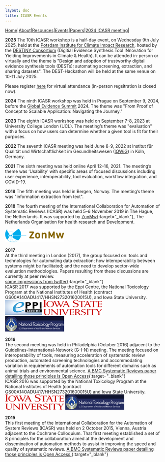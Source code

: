 ```yaml
---
layout: doc
title: ICASR Events
---
```

[Home](index.md)|[About](about.md)|[Resources](resources.md)|[Events](events.md)|[Papers](papers.md)|[2024 ICASR meeting](2024_meeting.md)|   

**2025**
The 10th ICASR workshop is a half-day event, on Wednesday 9th July 2025, held at the [Potsdam Institute for Climate Impact Research](https://www.pik-potsdam.de/en/home), hosted by the [DESTINY Consortium](https://destiny-evidence.github.io/website/) (Digitial Evidence Synthesis Tool INnovation for Yielding Improvements in Climate & Health). It can be attended in-person or virtually and the theme is "Design and adoption of trustworthy digital evidence synthesis tools (DESTs): automating screening, extraction, and sharing datasets". The DEST-Hackathon will be held at the same venue on 10-11 July 2025.

Please register [here](https://airtable.com/appgWqrMCT253D82m/pagn2HIuJU7cjwSiJ/form) for virtual attendance (in-person regsitration is closed now).

**2024**
The ninth ICASR workshop was held in Prague on September 9, 2024, before the [Global Evidence Summit](https://www.globalevidencesummit.org) 2024.
The theme was "From Proof of Concept to Scalable Application: Navigating the Journey."

**2023**
The eighth ICASR workshop was held on September 7-8, 2023 at University College London (UCL). The meeting’s theme was "evaluation" with a focus on how users can determine whether a given tool is fit for their purposes.

**2022**
The seventh ICASR meeting was held June 8-9, 2022 at Institut für Qualität und Wirtschaftlichkeit im Gesundheitswesen ([IQWiG](https://www.iqwig.de)) in Köln, Germany.

**2021**
The sixth meeting was held online April 12–16, 2021. The meeting’s theme was ‘Usability’ with specific areas of focused discussions including user experience, interoperability, tool evaluation, workflow integration, and COVID-19.

**2019**
The fifth meeting was held in Bergen, Norway. The meeting’s theme was "information extraction from text".

**2018**
The fourth meeting of the International Collaboration for Automation of Systematic Reviews (ICASR) was held 5–6 November 2019 in The Hague, the Netherlands. It was supported by [ZonMw](https://www.zonmw.nl/en/){:target="_blank"}, The Netherlands Organisation for health research and Development.  

<img src="images/zonmw-logo.png" width="192">

**2017**  
At the third meeting in London (2017), the group focused on: tools and technologies for automating data extraction; how interoperability between systems might be facilitated; and the need to develop sector-wide evaluation methodologies. Papers resulting from these discussions are currently at peer review.  
[some impressions from twitter](https://twitter.com/i/moments/1032159990440701952){:target="_blank"}  
ICASR 2017 was supported by the Eppi Centre, the National Toxicology Program at the National Institutes of Health (contract GS00A14OADU417/HHSN273201600015U), and Iowa State University.  
<img src="images/eppi_logo.jpg" height="50" width="120"> <img src="images/isu-stacked.svg" height="50" width="192"> <img src="images/Screen Shot 2018-09-10 at 14.28.55.png" height="50" width="192">  

**2016**  
The second meeting was held in Philadelphia (October 2016) adjacent to the Guidelines-International-Network (G-I-N) meeting. The meeting focused on interoperability of tools, measuring acceleration of systematic review production, automated screening technologies and accommodating variation in requirements of automation tools for different domains such as animal trials and environmental science. [A BMC Systematic Reviews paper detailing those principles is Open Access](https://systematicreviewsjournal.biomedcentral.com/articles/10.1186/s13643-017-0667-4){:target="_blank"}  
ICASR 2016 was supported by the National Toxicology Program at the National Institutes of Health (contract GS00A14OADU417/HHSN273201600015U) and Iowa State University.  
<img src="images/isu-stacked.svg" height="50" width="192"> <img src="images/Screen Shot 2018-09-10 at 14.28.55.png" height="50" width="192">

**2015**  
This first meeting of the International Collaboration for the Automation of System Reviews (ICASR)  was held on 2 October 2015, Vienna, Austria adjacent to the Cochrane Colloquium. That first meeting established a set of 8 principles for the collaboration aimed at the development and dissemination of automation methods to assist in improving the speed and quality of systematic reviews. [A BMC Systematic Reviews paper detailing those principles is Open Access.](https://systematicreviewsjournal.biomedcentral.com/articles/10.1186/s13643-018-0740-7){:target="_blank"}  
